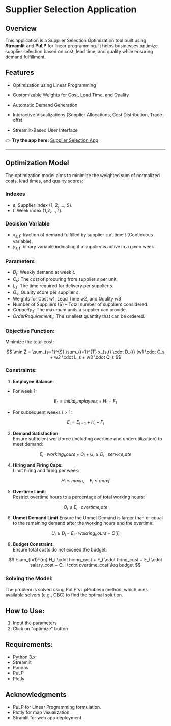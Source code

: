 # Supplier Selection Application

## Overview

This application is a Supplier Selection Optimization tool built using **Streamlit** and **PuLP** for linear programming. It helps businesses optimize supplier selection based on cost, lead time, and quality while ensuring demand fulfillment.

## Features

- Optimization using Linear Programming

- Customizable Weights for Cost, Lead Time, and Quality

- Automatic Demand Generation

- Interactive Visualizations (Supplier Allocations, Cost Distribution, Trade-offs)

- Streamlit-Based User Interface

👉 **Try the app here:** [Supplier Selection App](https://supplier-selection-application-5hhlomtv722jufn4z4wioe.streamlit.app/)

---

## Optimization Model

The optimization model aims to minimize the weighted sum of normalized costs, lead times, and quality scores:

### Indexes
- $s$: Supplier index (1, 2, ..., $S$).
- $t$: Week index (1,2,...,$T$).

### Decision Variable
- $x_{s,t}$: fraction of demand fulfilled by supplier $s$ at time $t$ (Continuous variable).
- $y_{s,t}$: binary variable indicating if a supplier is active in a given week.

### Parameters
- $D_t$: Weekly demand at week $t$.
- $C_s$: The cost of procuring from supplier $s$ per unit.
- $L_s$: The time required for delivery per supplier $s$.
- $Q_s$: Quality score per supplier $s$.
- Weights for Cost $w1$, Lead Time $w2$, and Quality $w3$
- Number of Suppliers (S) – Total number of suppliers considered.
- $Capacity_s$: The maximum units a supplier can provide.
- $OrderRequirement_s$: The smallest quantity that can be ordered.
 
### Objective Function:
Minimize the total cost:

$$
\min Z = \sum_{s=1}^{S} \sum_{t=1}^{T} x_{s,t} \cdot D_{t} (w1 \cdot C_s + w2 \cdot L_s + w3 \cdot Q_s
$$

### **Constraints**:

1. **Employee Balance**:
- For week 1:  

$$ 
E_1 = initial_employees + H_1 - F_1 
$$

- For subsequent weeks $i > 1$:

$$ 
E_i = E_{i-1} + H_i - F_i 
$$

3. **Demand Satisfaction**:  
Ensure sufficient workforce (including overtime and underutilization) to meet demand:  

$$ 
E_i \cdot working_hours + O_i + U_i \geq D_i \cdot service_rate
$$

4. **Hiring and Firing Caps**:  
Limit hiring and firing per week:  

$$ 
H_i \leq maxh, \quad F_i \leq maxf 
$$

5. **Overtime Limit**:  
Restrict overtime hours to a percentage of total working hours:  

$$ 
O_i \leq E_i \cdot overtime_rate 
$$

6. **Unmet Demand Limit**
Ensure the Unmet Demand is larger than or equal to the remaining demand after the working hours and the overtime:

$$
U_i \geq D_i - E_i \cdot wokring_hours - O[i]
$$

8. **Budget Constraint**:  
Ensure total costs do not exceed the budget:  

$$ 
\sum_{i=1}^{m} H_i \cdot hiring_cost + F_i \cdot firing_cost + E_i \cdot salary_cost + O_i \cdot overtime_cost \leq budget 
$$
   
### Solving the Model:
The problem is solved using PuLP's LpProblem method, which uses available solvers (e.g., CBC) to find the optimal solution.

## How to Use:
1. Input the parameters
2. Click on "optimize" button

## Requirements:
- Python 3.x
- Streamlit
- Pandas
- PuLP
- Plotly

## Acknowledgments
- PuLP for Linear Programming formulation.
- Plotly for map visualization.
- Stramlit for web app deployment.

